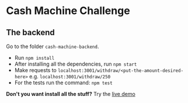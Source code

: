 # Cash Machine Challenge

## The backend
Go to the folder `cash-machine-backend`.
- Run `npm install`
- After installing all the dependencies, run `npm start`
- Make requests to `localhost:3001/withdraw/<put-the-amount-desired-here>` e.g. `localhost:3001/withdraw/250`
- For the tests run the command: `npm test`

**Don't you want install all the stuff?**
Try the [live demo](https://cash-machine-challenge.herokuapp.com)